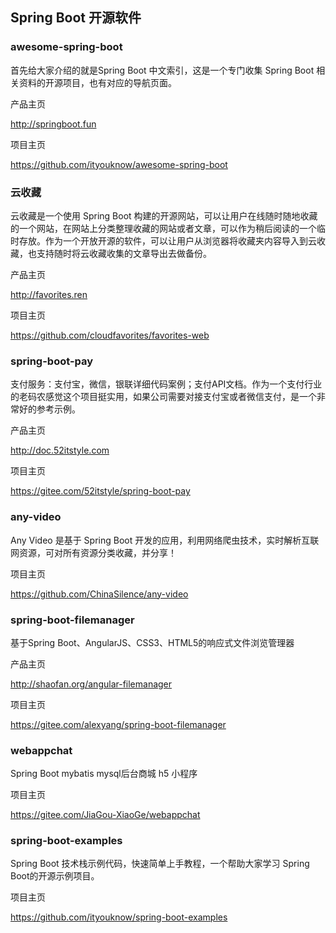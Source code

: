 ## Spring Boot 开源软件
### awesome-spring-boot
首先给大家介绍的就是Spring Boot 中文索引，这是一个专门收集 Spring Boot 相关资料的开源项目，也有对应的导航页面。

产品主页

http://springboot.fun

项目主页

https://github.com/ityouknow/awesome-spring-boot
### 云收藏
云收藏是一个使用 Spring Boot 构建的开源网站，可以让用户在线随时随地收藏的一个网站，在网站上分类整理收藏的网站或者文章，可以作为稍后阅读的一个临时存放。作为一个开放开源的软件，可以让用户从浏览器将收藏夹内容导入到云收藏，也支持随时将云收藏收集的文章导出去做备份。

产品主页

http://favorites.ren

项目主页

https://github.com/cloudfavorites/favorites-web
### spring-boot-pay
支付服务：支付宝，微信，银联详细代码案例；支付API文档。作为一个支付行业的老码农感觉这个项目挺实用，如果公司需要对接支付宝或者微信支付，是一个非常好的参考示例。

产品主页

http://doc.52itstyle.com

项目主页

https://gitee.com/52itstyle/spring-boot-pay
### any-video
Any Video 是基于 Spring Boot 开发的应用，利用网络爬虫技术，实时解析互联网资源，可对所有资源分类收藏，并分享！

项目主页

https://github.com/ChinaSilence/any-video
### spring-boot-filemanager
基于Spring Boot、AngularJS、CSS3、HTML5的响应式文件浏览管理器

产品主页

http://shaofan.org/angular-filemanager

项目主页

https://gitee.com/alexyang/spring-boot-filemanager
###  webappchat
Spring Boot mybatis mysql后台商城 h5 小程序

项目主页

https://gitee.com/JiaGou-XiaoGe/webappchat
###  spring-boot-examples
Spring Boot 技术栈示例代码，快速简单上手教程，一个帮助大家学习 Spring Boot的开源示例项目。

项目主页

https://github.com/ityouknow/spring-boot-examples